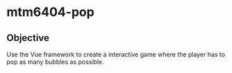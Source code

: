 # mtm6404-pop

## Objective
Use the Vue framework to create a interactive game where the player has to pop as many bubbles as possible.
